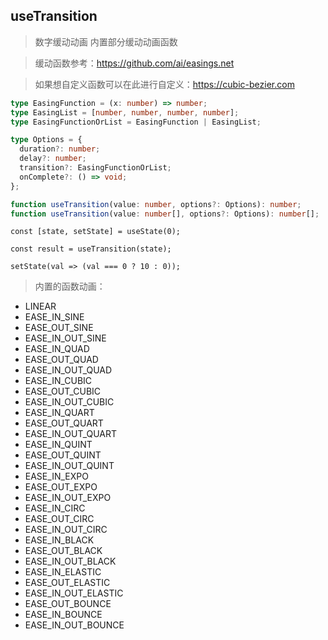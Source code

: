 ## useTransition

> 数字缓动动画 内置部分缓动动画函数

> 缓动函数参考：https://github.com/ai/easings.net

> 如果想自定义函数可以在此进行自定义：https://cubic-bezier.com

```typescript
type EasingFunction = (x: number) => number;
type EasingList = [number, number, number, number];
type EasingFunctionOrList = EasingFunction | EasingList;

type Options = {
  duration?: number;
  delay?: number;
  transition?: EasingFunctionOrList;
  onComplete?: () => void;
};

function useTransition(value: number, options?: Options): number;
function useTransition(value: number[], options?: Options): number[];
```

```tsx
const [state, setState] = useState(0);

const result = useTransition(state);

setState(val => (val === 0 ? 10 : 0));
```

> 内置的函数动画：

- LINEAR
- EASE_IN_SINE
- EASE_OUT_SINE
- EASE_IN_OUT_SINE
- EASE_IN_QUAD
- EASE_OUT_QUAD
- EASE_IN_OUT_QUAD
- EASE_IN_CUBIC
- EASE_OUT_CUBIC
- EASE_IN_OUT_CUBIC
- EASE_IN_QUART
- EASE_OUT_QUART
- EASE_IN_OUT_QUART
- EASE_IN_QUINT
- EASE_OUT_QUINT
- EASE_IN_OUT_QUINT
- EASE_IN_EXPO
- EASE_OUT_EXPO
- EASE_IN_OUT_EXPO
- EASE_IN_CIRC
- EASE_OUT_CIRC
- EASE_IN_OUT_CIRC
- EASE_IN_BLACK
- EASE_OUT_BLACK
- EASE_IN_OUT_BLACK
- EASE_IN_ELASTIC
- EASE_OUT_ELASTIC
- EASE_IN_OUT_ELASTIC
- EASE_OUT_BOUNCE
- EASE_IN_BOUNCE
- EASE_IN_OUT_BOUNCE
